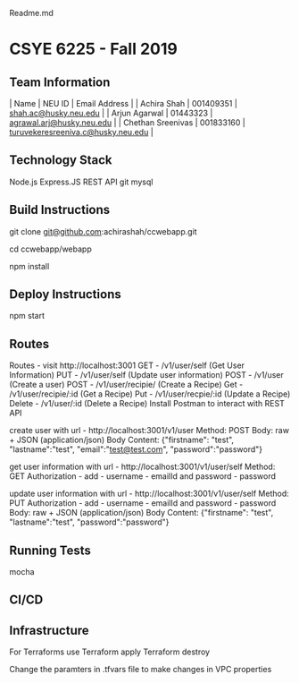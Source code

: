 Readme.md
# CSYE 6225 - Fall 2019


## Team  Information

| Name | NEU ID | Email Address |
| Achira Shah | 001409351 | shah.ac@husky.neu.edu |
| Arjun Agarwal | 01443323 | agrawal.arj@husky.neu.edu |
| Chethan Sreenivas | 001833160 | turuvekeresreeniva.c@husky.neu.edu |


## Technology Stack

Node.js
Express.JS
REST API
git
mysql

## Build Instructions

git clone git@github.com:achirashah/ccwebapp.git

cd ccwebapp/webapp

npm install


## Deploy Instructions

npm start

## Routes

Routes - visit http://localhost:3001
GET - /v1​/user​/self (Get User Information)
PUT - ​/v1​/user​/self (Update user information)
POST - /v1​/user (Create a user)
POST - /v1/user/recipie/ (Create a Recipe)
Get - /v1/user/recipie/:id (Get a Recipe)
Put - /v1​/user/recpie/:id (Update a Recipe)
Delete - /v1​/user/:id (Delete a Recipe)
Install Postman to interact with REST API

create user with 
url - http://localhost:3001/v1/user
Method: POST
Body: raw + JSON (application/json)
Body Content: {"firstname": "test", "lastname":"test", "email":"test@test.com", "password":"password"}

get user information with
url - http://localhost:3001/v1/user/self
Method: GET
Authorization - add - username - emailId and password - password

update user information with
url - http://localhost:3001/v1/user/self
Method: PUT
Authorization - add - username - emailId and password - password
Body: raw + JSON (application/json)
Body Content: {"firstname": "test", "lastname":"test", "password":"password"} 

## Running Tests
mocha 

## CI/CD

## Infrastructure

For Terraforms use 
    Terraform apply
    Terraform destroy

Change the paramters in .tfvars file to make changes in VPC properties
